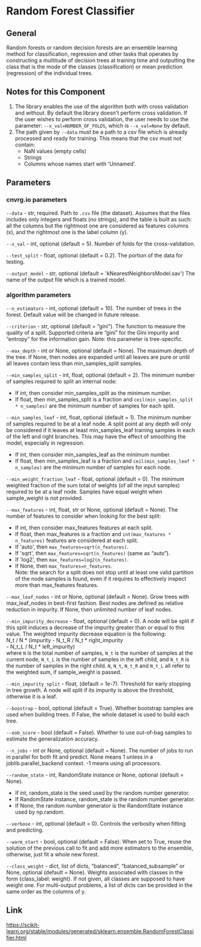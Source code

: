 # Random Forest Classifier

## General
Random forests or random decision forests are an ensemble learning method for classification, regression and other tasks that operates by constructing a multitude of decision trees at training time and outputting the class that is the mode of the classes (classification) or mean prediction (regression) of the individual trees.

## Notes for this Component

1) The library enables the use of the algorithm both with cross validation and without. By default the library doesn't perform cross validation. If the user wishes to perform cross validation, 
the user needs to use the parameter: ```--x_val=NUMBER_OF_FOLDS```, which is ```--x_val=None``` by default.  
2) The path given by ```--data``` must be a path to a csv file which is already processed and ready for training. This means that the csv must not contain: 
   - NaN values (empty cells) 
   - Strings 
   - Columns whose names start with 'Unnamed'.

## Parameters

### cnvrg.io parameters

```--data``` - str, required. Path to `.csv` file (the dataset). Assumes that the files includes only integers and floats (no strings), and the table is built as such: all the columns but the 
rightmost one are considered as features columns (x), and the rightmost one is the label column (y).

```--x_val``` - int, optional (default = 5). Number of folds for the cross-validation.

```--test_split``` - float, optional (default = 0.2). The portion of the data for testing.

```--output_model``` - str, optional (default = 'kNearestNeighborsModel.sav') The name of the output file which is a trained model. 

### algorithm parameters

```--n_estimators``` - int, optional (default = 10). The number of trees in the forest.
Default value will be changed in future release.

```--criterion``` - str, optional (default = ”gini”). The function to measure the quality of a split. Supported criteria are “gini” for the Gini impurity and “entropy” for the information gain.
Note: this parameter is tree-specific.

```--max_depth``` - int or None, optional (default = None). The maximum depth of the tree. If None, then nodes are expanded until all leaves are pure or until all leaves contain less than min_samples_split samples.

```--min_samples_split``` - int, float, optional (default = 2). The minimum number of samples required to split an internal node:
 - If int, then consider min_samples_split as the minimum number.
 - If float, then min_samples_split is a fraction and `ceil(min_samples_split * n_samples)` are the minimum number of samples for each split.

```--min_samples_leaf``` - int, float, optional (default = 1). The minimum number of samples required to be at a leaf node. A split point at any depth will only be considered if it leaves at least min_samples_leaf training samples in each of the left and right branches. This may have the effect of smoothing the model, especially in regression.
 - If int, then consider min_samples_leaf as the minimum number. 
 - If float, then min_samples_leaf is a fraction and `ceil(min_samples_leaf * n_samples)` are the minimum number of samples for each node.

```--min_weight_fraction_leaf``` - float, optional (default = 0). The minimum weighted fraction of the sum total of weights (of all the input samples) required to be at a leaf node. Samples have equal weight when sample_weight is not provided.

```--max_features``` - int, float, str or None, optional (default = None).
The number of features to consider when looking for the best split:  
 - If int, then consider max_features features at each split.  
 - If float, then max_features is a fraction and `int(max_features * n_features)` features are considered at each split.  
 - If 'auto', then `max_features=sqrt(n_features)`.  
 - If 'sqrt', then `max_features=sqrt(n_features)` (same as “auto”).
 - If 'log2', then `max_features=log2(n_features)`.  
 - If None, then `max_features=n_features`.  
Note: the search for a split does not stop until at least one valid partition of the node samples is found, even if it requires to effectively inspect more than max_features features.

```--max_leaf_nodes``` - int or None, optional (default = None). Grow trees with max_leaf_nodes in best-first fashion. Best nodes are defined as relative reduction in impurity. If None, then unlimited number of leaf nodes.

```--min_impurity_decrease``` - float, optional (default = 0).
A node will be split if this split induces a decrease of the impurity greater than or equal to this value.
The weighted impurity decrease equation is the following:  
N_t / N * (impurity - N_t_R / N_t * right_impurity  
                    - N_t_L / N_t * left_impurity)  
where `N` is the total number of samples, `N_t` is the number of samples at the current node, `N_t_L` is the number of samples in the left child, and `N_t_R` is the number of samples in the right child.
`N`, `N_t`, `N_t_R` and `N_t_L` all refer to the weighted sum, if sample_weight is passed.

```--min_impurity_split``` - float, (default = 1e-7). Threshold for early stopping in tree growth. A node will split if its impurity is above the threshold, otherwise it is a leaf.

```--boostrap``` - bool, optional (default = True). Whether bootstrap samples are used when building trees. If False, the whole dataset is used to build each tree.

```--oob_score``` - bool (default = False). Whether to use out-of-bag samples to estimate the generalization accuracy.

```--n_jobs``` - int or None, optional (default = None). The number of jobs to run in parallel for both fit and predict. None means 1 unless in a joblib.parallel_backend context. -1 means using all processors.

```--random_state``` - int, RandomState instance or None, optional (default = None).
 - If int, random_state is the seed used by the random number generator.
 - If RandomState instance, random_state is the random number generator.
 - If None, the random number generator is the RandomState instance used by np.random.

```--verbose``` - int, optional (default = 0). Controls the verbosity when fitting and predicting.

```--warm_start``` - bool, optional (default = False). When set to True, reuse the solution of the previous call to fit and add more estimators to the ensemble, otherwise, just fit a whole new forest. 

```--class_weight``` - dict, list of dicts, “balanced”, “balanced_subsample” or None, optional (default = None). Weights associated with classes in the form {class_label: weight}. If not given, all classes are supposed to have weight one. For multi-output problems, a list of dicts can be provided in the same order as the columns of y.

## Link
https://scikit-learn.org/stable/modules/generated/sklearn.ensemble.RandomForestClassifier.html





 


